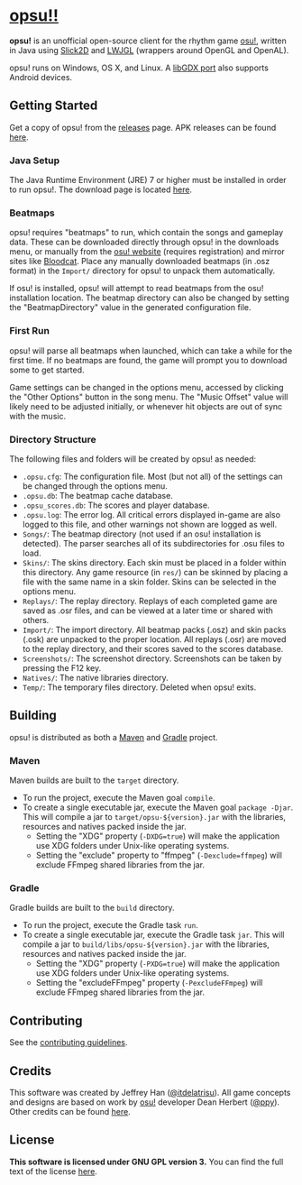 # [opsu!!](https://itdelatrisu.github.io/opsu/)
**opsu!** is an unofficial open-source client for the rhythm game
[osu!](https://osu.ppy.sh/), written in Java using
[Slick2D](http://slick.ninjacave.com/) and  [LWJGL](http://lwjgl.org/)
(wrappers around OpenGL and OpenAL).

opsu! runs on Windows, OS X, and Linux.
A [libGDX port](https://github.com/fluddokt/opsu) also supports Android devices.

## Getting Started
Get a copy of opsu! from the [releases](https://github.com/itdelatrisu/opsu/releases)
page.  APK releases can be found [here](https://github.com/fluddokt/opsu/releases).

### Java Setup
The Java Runtime Environment (JRE) 7 or higher must be installed in order to run
opsu!. The download page is located [here](https://www.java.com/en/download/).

### Beatmaps
opsu! requires "beatmaps" to run, which contain the songs and gameplay data.
These can be downloaded directly through opsu! in the downloads menu, or
manually from the [osu! website](https://osu.ppy.sh/p/beatmaplist) (requires
registration) and mirror sites like [Bloodcat](http://bloodcat.com/osu/).
Place any manually downloaded beatmaps (in .osz format) in the `Import/`
directory for opsu! to unpack them automatically.

If osu! is installed, opsu! will attempt to read beatmaps from the osu!
installation location.  The beatmap directory can also be changed by setting
the "BeatmapDirectory" value in the generated configuration file.

### First Run
opsu! will parse all beatmaps when launched, which can take a while for the
first time.  If no beatmaps are found, the game will prompt you to download some
to get started.

Game settings can be changed in the options menu, accessed by clicking the
"Other Options" button in the song menu.  The "Music Offset" value will likely
need to be adjusted initially, or whenever hit objects are out of sync with the
music.

### Directory Structure
The following files and folders will be created by opsu! as needed:
* `.opsu.cfg`: The configuration file.  Most (but not all) of the settings can
  be changed through the options menu.
* `.opsu.db`: The beatmap cache database.
* `.opsu_scores.db`: The scores and player database.
* `.opsu.log`: The error log.  All critical errors displayed in-game are also
  logged to this file, and other warnings not shown are logged as well.
* `Songs/`: The beatmap directory (not used if an osu! installation is detected).
  The parser searches all of its subdirectories for .osu files to load.
* `Skins/`: The skins directory.  Each skin must be placed in a folder within
  this directory.  Any game resource (in `res/`) can be skinned by placing a
  file with the same name in a skin folder.  Skins can be selected in the
  options menu.
* `Replays/`: The replay directory.  Replays of each completed game are saved
  as .osr files, and can be viewed at a later time or shared with others.
* `Import/`: The import directory.  All beatmap packs (.osz) and skin
  packs (.osk) are unpacked to the proper location.  All replays (.osr) are
  moved to the replay directory, and their scores saved to the scores database.
* `Screenshots/`: The screenshot directory. Screenshots can be taken by
  pressing the F12 key.
* `Natives/`: The native libraries directory.
* `Temp/`: The temporary files directory.  Deleted when opsu! exits.

## Building
opsu! is distributed as both a [Maven](https://maven.apache.org/) and
[Gradle](https://gradle.org/) project.

### Maven
Maven builds are built to the `target` directory.
* To run the project, execute the Maven goal `compile`.
* To create a single executable jar, execute the Maven goal `package -Djar`.
  This will compile a jar to `target/opsu-${version}.jar` with the libraries,
  resources and natives packed inside the jar.
  * Setting the "XDG" property (`-DXDG=true`) will make the application use XDG
    folders under Unix-like operating systems.
  * Setting the "exclude" property to "ffmpeg" (`-Dexclude=ffmpeg`) will exclude
    FFmpeg shared libraries from the jar.

### Gradle
Gradle builds are built to the `build` directory.
* To run the project, execute the Gradle task `run`.
* To create a single executable jar, execute the Gradle task `jar`.
  This will compile a jar to `build/libs/opsu-${version}.jar` with the libraries,
  resources and natives packed inside the jar.
  * Setting the "XDG" property (`-PXDG=true`) will make the application use XDG
    folders under Unix-like operating systems.
  * Setting the "excludeFFmpeg" property (`-PexcludeFFmpeg`) will exclude
    FFmpeg shared libraries from the jar.

## Contributing
See the [contributing guidelines](CONTRIBUTING.md).

## Credits
This software was created by Jeffrey Han
([@itdelatrisu](https://github.com/itdelatrisu/)).  All game concepts and
designs are based on work by [osu!](https://osu.ppy.sh/) developer Dean Herbert
([@ppy](https://github.com/ppy)).  Other credits can be found [here](CREDITS.md).

## License
**This software is licensed under GNU GPL version 3.**
You can find the full text of the license [here](LICENSE).

